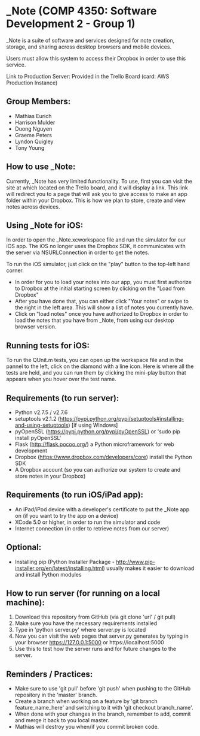 _Note (COMP 4350: Software Development 2 - Group 1)
==============
_Note is a suite of software and services designed for note creation, storage, 
and sharing across desktop browsers and mobile devices.

Users must allow this system to access their Dropbox in order to use this
service.

Link to Production Server: Provided in the Trello Board (card: AWS Production Instance)

Group Members:
---
- Mathias Eurich
- Harrison Mulder
- Duong Nguyen 
- Graeme Peters
- Lyndon Quigley
- Tony Young

How to use _Note:
---
Currently, _Note has very limited functionality.  To use, first you can visit the site at which located on the Trello board, and it will display a link.  This link will redirect you to a page that will ask you to give access to make an app folder within your Dropbox.  This is how we plan to store, create and view notes across devices.

Using _Note for iOS:
---
In order to open the _Note.xcworkspace file and run the simulator for our iOS app.  The iOS no longer uses the Dropbox SDK, it communicates with the server via NSURLConnection in order to get the notes.

To run the iOS simulator, just click on the "play" button to the top-left hand corner.
- In order for you to load your notes into our app, you must first authorize to Dropbox at the initial starting screen by clicking on the "Load from Dropbox"
- After you have done that, you can either click "Your notes" or swipe to the right in the left area.  This will show a list of notes you currently have.
- Click on "load notes" once you have authorized to Dropbox in order to load the notes that you have from _Note, from using our desktop browser version.

Running tests for iOS:
---
To run the QUnit.m tests, you can open up the workspace file and in the pannel to the left, click on the diamond with a line icon.  Here is where all the tests are held, and you can run them by clicking the mini-play button that appears when you hover over the test name.

Requirements (to run server):
---
- Python v2.7.5 / v2.7.6
- setuptools v2.1.2 (https://pypi.python.org/pypi/setuptools#installing-and-using-setuptools) [if using Windows]
- pyOpenSSL (https://pypi.python.org/pypi/pyOpenSSL) or 'sudo pip install pyOpenSSL'
- Flask (http://flask.pocoo.org/) a Python microframework for web development
- Dropbox (https://www.dropbox.com/developers/core) install the Python SDK
- A Dropbox account (so you can authorize our system to create and store notes in your Dropbox)

Requirements (to run iOS/iPad app):
---
- An iPad/iPod device with a developer's certificate to put the _Note app on (if you want to try the app on a device)
- XCode 5.0 or higher, in order to run the simulator and code
- Internet connection (in order to retrieve notes from our server)

Optional:
---
- Installing pip (Python Installer Package - http://www.pip-installer.org/en/latest/installing.html) usually makes it easier to download and install Python modules

How to run server (for running on a local machine):
---
1. Download this repository from GitHub (via git clone 'url' / git pull)
2. Make sure you have the necessary requirements installed
3. Type in 'python server.py' where server.py is located
4. Now you can visit the web pages that server.py generates by typing in your browser https://127.0.0.1:5000 or https://localhost:5000
5. Use this to test how the server runs and for future changes to the server.

Reminders / Practices:
---
- Make sure to use 'git pull' before 'git push' when pushing to the GitHub repository in the 'master' branch.
- Create a branch when working on a feature by 'git branch feature_name_here' and switching to it with 'git checkout branch_name'.
- When done with your changes in the branch, remember to add, commit and merge it back to you local master.
- Mathias will destroy you when/if you commit broken code.


